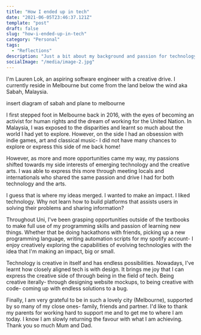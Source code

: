 ```yaml
---
title: "How I ended up in tech"
date: "2021-06-05T23:46:37.121Z"
template: "post"
draft: false
slug: "how-i-ended-up-in-tech"
category: "Personal"
tags:
  - "Reflections"
description: "Just a bit about my background and passion for technology and arts."
socialImage: "/media/image-2.jpg"
---
```


I'm Lauren Lok, an aspiring software engineer with a creative drive. I currently reside in Melbourne but come from the land below the wind aka Sabah, Malaysia. 

insert diagram of sabah and plane to melbourne

I first stepped foot in Melbourne back in 2016, with the eyes of becoming an activist for human rights and the dream of working for the United Nation. In Malaysia, I was exposed to the disparities and learnt so much about the world I had yet to explore. However, on the side I had an obsession with indie games, art and classical music- I did not have many chances to explore or express this side of me back home!  

However, as more and more opportunities came my way, my passions shifted towards my side interests of emerging technology and the creative arts. I was able to express this more through meeting locals and internationals who shared the same passion and drive I had for both technology and the arts.

I guess that is where my ideas merged. I wanted to make an impact. I liked technology. Why not learn how to build platforms that assists users in solving their problems and sharing information?

Throughout Uni, I've been grasping opportunities outside of the textbooks to make full use of my programming skills and passion of learning new things. Whether that be doing hackathons with friends, picking up a new programming language, writing automation scripts for my spotify account- I enjoy creatively exploring the capabilities of evolving technologies with the idea that I'm making an impact, big or small.

Technology is creative in itself and has endless possibilities. Nowadays, I've learnt how closely aligned tech is with design. It brings me joy that I can express the creative side of through being in the field of tech. Being creative iterally- through designing website mockups, to being creative with code- coming up with endless solutions to a bug.

Finally, I am very grateful to be in such a lovely city (Melbourne), supported by so many of my close ones- family, friends and partner. I'd like to thank my parents for working hard to support me and to get me to where I am today. I know I am slowly returning the favour with what I am achieving. Thank you so much Mum and Dad.


